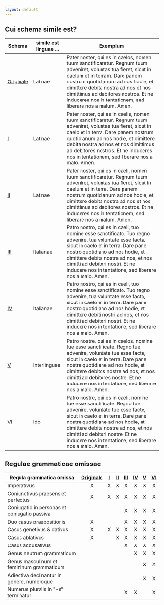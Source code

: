 ```yaml
---
layout: default
---
```


## Cui schema simile est?

| Schema           | simile est linguae ...  | Exemplum           |
|------------------|-------------------------|--------------------|
| [Originale](Schema-originale) | Latinae | Pater noster, qui es in caelos, nomen tuum sanctificaretur. Regnum tuum adveniret, voluntas tua fieret, sicut in caelum et in terram. Dare panem nostrum quotidianum ad nos hodie, et dimittere debita nostra ad nos et nos dimittimus ad debitores nostros. Et ne induceres nos in tentationem, sed liberare nos a malum. Amen. |
| [I](Schema-I)  | Latinae | Pater noster, qui es in caelis, nomen tuum sanctificaretur. Regnum tuum adveniret, voluntas tua fieret, sicut in caelo et in terra. Dare panem nostrum quotidianum ad nos hodie, et dimittere debita nostra ad nos et nos dimittimus ad debitores nostros. Et ne induceres nos in tentationem, sed liberare nos a malo. Amen. |
| [II](Schema-II) | Latinae | Pater noster, qui es in caeli, nomen tuum sanctificaretur. Regnum tuum adveniret, voluntas tua fieret, sicut in caelum et in terra. Dare panem nostrum quotidianum ad nos hodie, et dimittere debita nostra ad nos et nos dimittimus ad debitores nostros. Et ne induceres nos in tentationem, sed liberare nos a malum. Amen. |
| [III](Schema-III) | Italianae | Patro nostro, qui es in caeli, tuo nomine esse sanctificato. Tuo regno advenire, tua voluntate esse facta, sicut in caelo et in terra. Dare pane nostro quotidiano ad nos hodie, et dimittere debita nostra ad nos, et nos dimitti ad debitori nostri. Et ne inducere nos in tentatione, sed liberare nos a malo. Amen. |
| [IV](Schema-IV) |  Italianae | Patro nostro, qui es in caeli, tuo nomine esse sanctificato. Tuo regno advenire, tua voluntate esse facta, sicut in caelo et in terra. Dare pane nostro quotidiano ad nos hodie, et dimittere debiti nostri ad nos, et nos dimitti ad debitori nostri. Et ne inducere nos in tentatione, sed liberare nos a malo. Amen. |
| [V](Schema-V) |  Interlinguae | Patro nostre, qui es in caelos, nomine tue esse sanctificate. Regno tue advenire, voluntate tue esse facte, sicut in caelo et in terra. Dare pane nostre quotidiane ad nos hodie, et dimittere debitos nostre ad nos, et nos dimitti ad debitores nostre. Et ne inducere nos in tentatione, sed liberare nos a malo. Amen. |
| [VI](Schema-VI) | Ido | Patro nostre, qui es in caeli, nomine tue esse sanctificate. Regno tue advenire, voluntate tue esse facte, sicut in caelo et in terra. Dare pane nostre quotidiane ad nos hodie, et dimittere debita nostre ad nos, et nos dimitti ad debitori nostre. Et ne inducere nos in tentatione, sed liberare nos a malo. Amen. |

## Regulae grammaticae omissae

| Regula grammatica omissa                             | [Originale](Schema-originale) | [I](Schema-I) | [II](Schema-II) | [III](Schema-III) | [IV](Schema-IV) | [V](Schema-V) | [VI](Schema-VI) |
|------------------------------------------------------|:-----:|:-:|:--:|:---:|:--:|:-:|:--:|
| Imperativus                                          | X     | X | X  | X   | X  | X | X  |
| Coniunctivus praesens et perfectus                   | X     | X | X  | X   | X  | X | X  |
| Coniugatio in personas et coniugatio passiva         |       |   |    | X   | X  | X | X  |
| Duo casus praepositionis                             | X     |   |    | X   | X  | X | X  |
| Casus genetivus & dativus                            | X     | X | X  | X   | X  | X | X  |
| Casus ablativus                                      | X     |   | X  | X   | X  | X | X  |
| Casus accusativus                                    |       |   |    | X   | X  | X | X  |
| Genus neutrum grammaticum                            |       |   |    |     | X  | X | X  |
| Genus masculinum et femininum grammaticum            |       |   |    |     |    | X | X  |
| Adiectiva declinantur in genere, numeroque           |       |   |    |     |    | X | X  |
| Numerus pluralis in "-s" terminatur                  |       |   |    | X   | X  |   | X  |

